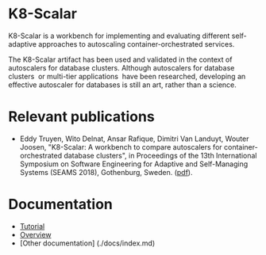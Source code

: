 # K8-Scalar
K8-Scalar is a workbench for implementing and evaluating different self-adaptive
approaches to autoscaling container-orchestrated services. 

The K8-Scalar artifact has been used and validated in the context of
autoscalers for database clusters. Although autoscalers for database
clusters  or multi-tier applications  have been researched, developing
an effective autoscaler for databases is still an art, rather than a
science. 

# Relevant publications

  * Eddy Truyen, Wito Delnat, Ansar Rafique, Dimitri Van Landuyt, Wouter Joosen, "K8-Scalar: A workbench to compare autoscalers for
container-orchestrated database clusters", in Proceedings of the 13th International Symposium on Software Engineering for Adaptive and Self-Managing Systems (SEAMS 2018), Gothenburg, Sweden. ([pdf](./docs/seams2018_CR.pdf)).

# Documentation

* [Tutorial](./docs/tutorial.md)
* [Overview](./docs/overview.md)
* [Other documentation] (./docs/index.md)
